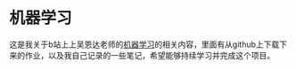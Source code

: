 # 机器学习
这是我关于b站上上吴恩达老师的[机器学习][a]的相关内容，里面有从github上下载下来的作业，以及我自己记录的一些笔记，希望能够持续学习并完成这个项目。

[a]: https://www.bilibili.com/video/BV1Pa411X76s/?spm_id_from=333.337.search-card.all.click&vd_source=a8b98a614f666b0e80a07e4d98494209